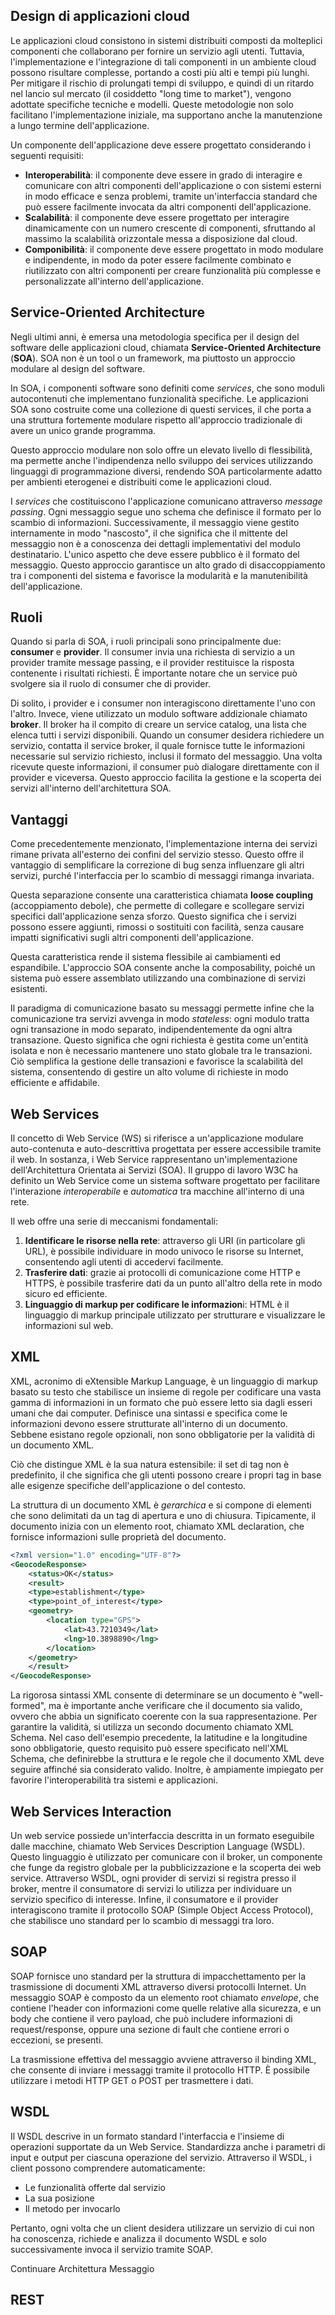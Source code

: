 
## Design di applicazioni cloud

Le applicazioni cloud consistono in sistemi distribuiti composti da molteplici componenti che collaborano per fornire un servizio agli utenti. 
Tuttavia, l'implementazione e l'integrazione di tali componenti in un ambiente cloud possono risultare complesse, portando a costi più alti e tempi più lunghi. Per mitigare il rischio di prolungati tempi di sviluppo, e quindi di un ritardo nel lancio sul mercato (il cosiddetto "long time to market"), vengono adottate specifiche tecniche e modelli. 
Queste metodologie non solo facilitano l'implementazione iniziale, ma supportano anche la manutenzione a lungo termine dell'applicazione.

Un componente dell'applicazione deve essere progettato considerando i seguenti requisiti:
- **Interoperabilità**: il componente deve essere in grado di interagire e comunicare con altri componenti dell'applicazione o con sistemi esterni in modo efficace e senza problemi, tramite un'interfaccia standard che può essere facilmente invocata da altri componenti dell'applicazione.
- **Scalabilità**: il componente deve essere progettato per interagire dinamicamente con un numero crescente di componenti, sfruttando al massimo la scalabilità orizzontale messa a disposizione dal cloud.
- **Componibilità**: il componente deve essere progettato in modo modulare e indipendente, in modo da poter essere facilmente combinato e riutilizzato con altri componenti per creare funzionalità più complesse e personalizzate all'interno dell'applicazione.

## Service-Oriented Architecture

Negli ultimi anni, è emersa una metodologia specifica per il design del software delle applicazioni cloud, chiamata **Service-Oriented Architecture** (**SOA**). SOA non è un tool o un framework, ma piuttosto un approccio modulare al design del software.

In SOA, i componenti software sono definiti come *services*, che sono moduli autocontenuti che implementano funzionalità specifiche. Le applicazioni SOA sono costruite come una collezione di questi services, il che porta a una struttura fortemente modulare rispetto all'approccio tradizionale di avere un unico grande programma.

Questo approccio modulare non solo offre un elevato livello di flessibilità, ma permette anche l'indipendenza nello sviluppo dei services utilizzando linguaggi di programmazione diversi, rendendo SOA particolarmente adatto per ambienti eterogenei e distribuiti come le applicazioni cloud.

I *services* che costituiscono l'applicazione comunicano attraverso *message passing*. Ogni messaggio segue uno schema che definisce il formato per lo scambio di informazioni. 
Successivamente, il messaggio viene gestito internamente in modo "nascosto", il che significa che il mittente del messaggio non è a conoscenza dei dettagli implementativi del modulo destinatario. L'unico aspetto che deve essere pubblico è il formato del messaggio. 
Questo approccio garantisce un alto grado di disaccoppiamento tra i componenti del sistema e favorisce la modularità e la manutenibilità dell'applicazione.

## Ruoli

Quando si parla di SOA, i ruoli principali sono principalmente due: **consumer** e **provider**. Il consumer invia una richiesta di servizio a un provider tramite message passing, e il provider restituisce la risposta contenente i risultati richiesti. 
È importante notare che un service può svolgere sia il ruolo di consumer che di provider.

Di solito, i provider e i consumer non interagiscono direttamente l'uno con l'altro. Invece, viene utilizzato un modulo software addizionale chiamato **broker**. 
Il broker ha il compito di creare un service catalog, una lista che elenca tutti i servizi disponibili. Quando un consumer desidera richiedere un servizio, contatta il service broker, il quale fornisce tutte le informazioni necessarie sul servizio richiesto, inclusi il formato del messaggio. Una volta ricevute queste informazioni, il consumer può dialogare direttamente con il provider e viceversa. Questo approccio facilita la gestione e la scoperta dei servizi all'interno dell'architettura SOA.

## Vantaggi 

Come precedentemente menzionato, l'implementazione interna dei servizi rimane privata all'esterno dei confini del servizio stesso. Questo offre il vantaggio di semplificare la correzione di bug senza influenzare gli altri servizi, purché l'interfaccia per lo scambio di messaggi rimanga invariata.

Questa separazione consente una caratteristica chiamata **loose coupling** (accoppiamento debole), che permette di collegare e scollegare servizi specifici dall'applicazione senza sforzo. 
Questo significa che i servizi possono essere aggiunti, rimossi o sostituiti con facilità, senza causare impatti significativi sugli altri componenti dell'applicazione. 

Questa caratteristica rende il sistema flessibile ai cambiamenti ed espandibile. L'approccio SOA consente anche la composability, poiché un sistema può essere assemblato utilizzando una combinazione di servizi esistenti.

Il paradigma di comunicazione basato su messaggi permette infine che la comunicazione tra servizi avvenga in modo *stateless*: ogni modulo tratta ogni transazione in modo separato, indipendentemente da ogni altra transazione. Questo significa che ogni richiesta è gestita come un'entità isolata e non è necessario mantenere uno stato globale tra le transazioni. Ciò semplifica la gestione delle transazioni e favorisce la scalabilità del sistema, consentendo di gestire un alto volume di richieste in modo efficiente e affidabile.

## Web Services

Il concetto di Web Service (WS) si riferisce a un'applicazione modulare auto-contenuta e auto-descrittiva progettata per essere accessibile tramite il web. 
In sostanza, i Web Service rappresentano un'implementazione dell'Architettura Orientata ai Servizi (SOA). Il gruppo di lavoro W3C ha definito un Web Service come un sistema software progettato per facilitare l'interazione *interoperabile* e *automatica* tra macchine all'interno di una rete.

Il web offre una serie di meccanismi fondamentali:
1. **Identificare le risorse nella rete**: attraverso gli URI (in particolare gli URL), è possibile individuare in modo univoco le risorse su Internet, consentendo agli utenti di accedervi facilmente.
2. **Trasferire dati**: grazie ai protocolli di comunicazione come HTTP e HTTPS, è possibile trasferire dati da un punto all'altro della rete in modo sicuro ed efficiente.
3. **Linguaggio di markup per codificare le informazion**i: HTML è il linguaggio di markup principale utilizzato per strutturare e visualizzare le informazioni sul web.

## XML

XML, acronimo di eXtensible Markup Language, è un linguaggio di markup basato su testo che stabilisce un insieme di regole per codificare una vasta gamma di informazioni in un formato che può essere letto sia dagli esseri umani che dai computer. 
Definisce una sintassi e specifica come le informazioni devono essere strutturate all'interno di un documento. Sebbene esistano regole opzionali, non sono obbligatorie per la validità di un documento XML.

Ciò che distingue XML è la sua natura estensibile: il set di tag non è predefinito, il che significa che gli utenti possono creare i propri tag in base alle esigenze specifiche dell'applicazione o del contesto.

La struttura di un documento XML è *gerarchica* e si compone di elementi che sono delimitati da un tag di apertura e uno di chiusura. Tipicamente, il documento inizia con un elemento root, chiamato XML declaration, che fornisce informazioni sulle proprietà del documento.

```xml
<?xml version="1.0" encoding="UTF-8"?>
<GeocodeResponse>
	<status>OK</status>
	<result>
	<type>establishment</type>
	<type>point_of_interest</type>
	<geometry>
		<location type="GPS">
			<lat>43.7210349</lat>
			<lng>10.3898890</lng>
		</location>
	</geometry>
	</result>
</GeocodeResponse>
```


La rigorosa sintassi XML consente di determinare se un documento è "well-formed", ma è importante anche verificare che il documento sia valido, ovvero che abbia un significato coerente con la sua rappresentazione. Per garantire la validità, si utilizza un secondo documento chiamato XML Schema.
Nel caso dell'esempio precedente, la latitudine e la longitudine sono obbligatorie, questo requisito può essere specificato nell'XML Schema, che definirebbe la struttura e le regole che il documento XML deve seguire affinché sia considerato valido. Inoltre, è ampiamente impiegato per favorire l'interoperabilità tra sistemi e applicazioni.

## Web Services Interaction

Un web service possiede un'interfaccia descritta in un formato eseguibile dalle macchine, chiamato Web Services Description Language (WSDL).
Questo linguaggio è utilizzato per comunicare con il broker, un componente che funge da registro globale per la pubblicizzazione e la scoperta dei web service. 
Attraverso WSDL, ogni provider di servizi si registra presso il broker, mentre il consumatore di servizi lo utilizza per individuare un servizio specifico di interesse. 
Infine, il consumatore e il provider interagiscono tramite il protocollo SOAP (Simple Object Access Protocol), che stabilisce uno standard per lo scambio di messaggi tra loro.

## SOAP

SOAP fornisce uno standard per la struttura di impacchettamento per la trasmissione di documenti XML attraverso diversi protocolli Internet. 
Un messaggio SOAP è composto da un elemento root chiamato *envelope*, che contiene l'header con informazioni come quelle relative alla sicurezza, e un body che contiene il vero payload, che può includere informazioni di request/response, oppure una sezione di fault che contiene errori o eccezioni, se presenti.

La trasmissione effettiva del messaggio avviene attraverso il binding XML, che consente di inviare i messaggi tramite il protocollo HTTP. È possibile utilizzare i metodi HTTP GET o POST per trasmettere i dati.

## WSDL

Il WSDL descrive in un formato standard l'interfaccia e l'insieme di operazioni supportate da un Web Service. Standardizza anche i parametri di input e output per ciascuna operazione del servizio. 
Attraverso il WSDL, i client possono comprendere automaticamente:
- Le funzionalità offerte dal servizio
- La sua posizione
- Il metodo per invocarlo

Pertanto, ogni volta che un client desidera utilizzare un servizio di cui non ha conoscenza, richiede e analizza il documento WSDL e solo successivamente invoca il servizio tramite SOAP.

Continuare Architettura Messaggio

## REST

